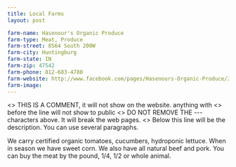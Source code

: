 ```yaml
---
title: Local Farms
layout: post

farm-name: Hasenour's Organic Produce
farm-type: Meat, Produce
farm-street: 8564 South 200W
farm-city: Huntingburg
farm-state: IN
farm-zip: 47542
farm-phone: 812-683-4780
farm-website: http://www.facebook.com/pages/Hasenours-Organic-Produce/286941921360964
farm-image: 
---
```

<> THIS IS A COMMENT, it will not show on the website. anything with <> before the line will not show to public
<> DO NOT REMOVE THE --- characters above. It will break the web pages.
<> Below this line will be the description. You can use several paragraphs. 

We carry certified organic tomatoes, cucumbers, hydroponic lettuce. When in season we have sweet corn. We also have all natural beef and pork. You can buy the meat by the pound, 1/4, 1/2 or whole animal.